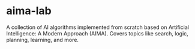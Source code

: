 # aima-lab
A collection of AI algorithms implemented from scratch based on Artificial Intelligence: A Modern Approach (AIMA). Covers topics like search, logic, planning, learning, and more.
